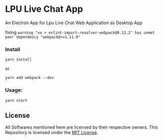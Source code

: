 # LPU Live Chat App

An Electron App for Lpu Live Chat Web Application as Desktop App

fixing `warning "xo > eslint-import-resolver-webpack@0.13.2" has unmet peer dependency "webpack@>=1.11.0"`

### Install 
~~~
yarn install
~~~
or 
~~~
yarn add webpack --dev
~~~

### Usage: 
~~~
yarn start
~~~

## License
All Softwares mentioned here are licensed by their respective owners. This Repository is licensed under the [MIT License](LICENSE).
